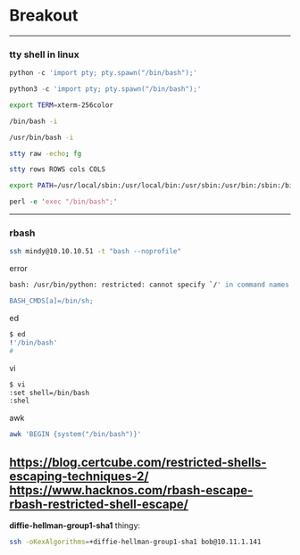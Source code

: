 # Breakout 
------------

### tty shell in linux

```python
python -c 'import pty; pty.spawn("/bin/bash");'
```

```python
python3 -c 'import pty; pty.spawn("/bin/bash");'
```

```bash
export TERM=xterm-256color
```

```bash
/bin/bash -i 

/usr/bin/bash -i
```

```bash
stty raw -echo; fg

stty rows ROWS cols COLS
```

```bash
export PATH=/usr/local/sbin:/usr/local/bin:/usr/sbin:/usr/bin:/sbin:/bin:/usr/games:/usr/local/games:/snap/bin:/root/.local/bin:$PATH
```

```perl
perl -e 'exec "/bin/bash";'
```


------------------------

### rbash

```bash
ssh mindy@10.10.10.51 -t "bash --noprofile"
```

error 
```bash
bash: /usr/bin/python: restricted: cannot specify `/' in command names

BASH_CMDS[a]=/bin/sh;
```

ed
```bash
$ ed
!'/bin/bash'
#
```

vi
```bash
$ vi
:set shell=/bin/bash
:shel
```

awk
```bash
awk 'BEGIN {system("/bin/bash")}'
```

https://blog.certcube.com/restricted-shells-escaping-techniques-2/
https://www.hacknos.com/rbash-escape-rbash-restricted-shell-escape/
-----------------------


**diffie-hellman-group1-sha1** thingy:
```bash
ssh -oKexAlgorithms=+diffie-hellman-group1-sha1 bob@10.11.1.141
```